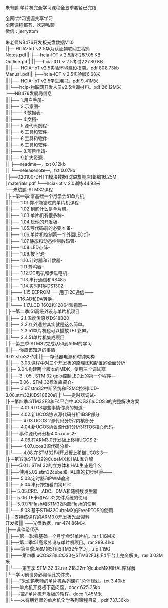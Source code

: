 朱有鹏 单片机完全学习课程全五季套餐已完结

全网it学习资源共享学习<br>全网课程都有，欢迎私聊<br>微信：jerryttom<br>

朱老师NB476开发板光盘数据V1.0<br> |├— HCIA-IoT v2.5华为认证物联网工程师<br> Notes.pdf|||├──hcia-IOT v 2.5版本287.05 KB<br> Outline.pdf|||├──hcia-IOT v 2.5考试227.80 KB<br> |||├── HCIA-IoT v2.5实验环境建设指南。pdf 808.73kb<br> Manual.pdf|||├──hcia-IOT v 2.5实验版6.68米<br> |||├── HCIA-IoT v2.5学生用书。pdf 9.41M米<br> |||└──hcip-物联网开发人员v2.5培训材料。pdf 26.12M米<br> ├──NB476发展局信息<br> |||├── 1.用户手册-<br> |||├── 2.示意图-<br> |||├—— 3.数据表-<br> |||├—— 4.文档-<br> |||├── 5.源代码例程-<br> |||├── 6.工具和软件-<br> |||├── 6.工具和软件-<br> |||├── 6.工具和软件-<br> |||├—— 8.项目申请-<br> |||├── 9.扩大资源-<br> | | ├──readme—。txt 0.12kb<br> | | └──releasenote—。txt 0.07kb<br> | ├──020100-DHT11模块数据(沈璐旗舰店)邮编16.25M<br> | materials.pdf └──hcia-iot v 2.0训练44.93米<br> └—朱幼鹏-STM32课程<br> | ├ ─第一季:零基础一个月学会51单片机<br> |||├── 1.01.你不能错过的单片机课程-<br> |||├── 1.02.到底什么是单片机-<br> |||├── 1.03.单片机有很多种-<br> |||├── 1.04.玩你的开发板-<br> |||├── 1.05.写代码前的必要准备-<br> |||├── 1.06.单片机控制第一个外围LED灯-<br> |||├── 1.07.静态和动态控制数码管-<br> |||├── 1.08.LED点阵-<br> |||├── 1.09.按下键-<br> |||├── 1.10.计时器和计数器-<br> |||├── 1.11.蜂鸣器-<br> |||├── 1.12.DC电机和步进电机-<br> |||├── 1.13.串行通信和RS485<br> |||├── 1.14.实时时钟DS1302<br> |||├—— 1.15.EEPROM——用于I2C通信——<br> |||├─ 1.16.AD和DA转换–<br> |||└—— 1.17.LCD 1602和12864监视器—<br> | ├ ─第二季:51高级外设与单片机项目<br> |||├── 2.1.温度传感器DS18B20<br> |||├── 2.2.红外遥控其实就是这么简单。<br> |||├── 2.3.51单片机也可以播放TFT彩屏。<br> |||└── 2.4.51单片机集成项目<br> | ├ ─第三季:STM32完成从51到ARM的学习<br> |||├──你应该知道的事情<br> 3.02.stm32-的|||├──存储器电源和时钟架构<br> |||├── 3.03.课程中对三个开发板的原理图和配置的全面分析<br> |||├─ 3.04.构建两个版本的MDK，使用三个调试器<br> |||├──3 . 05 . STM 32 gpio控制LED上的第一个程序—<br> |||├──3.06 . STM 32标准库简介-<br> |||├── 3.07.stm32中断系统和FSMC控制LCD–<br> 3.08.stm32和DS18B20的|||└──定时器调试-<br> |├ ─第四季:STM32F3和F4平台中uCOS2和uCOS3的完整解决方案<br> |||├── 4.01.RTOS那些事情你真的知道-<br> |||├── 4.02.新UCOS协议源代码分析1BSP部分<br> |||├—— 4.03.UCOS 2源代码分析2内核部分<br> |||├── 4.04.新UCOS协议源代码分析3RTOS核心代码-<br> |||├──事件源代码分析4.05.ucos2-<br> |||├── 4.06.在ARM3.0开发板上移植UCOS 2-<br> |||├—— 4.07.ucos3源代码分析-<br> |||└—— 4.08.在STM32F4开发板上移植UCOS 3—<br> |├ ─第五季STM32的CubeMX和HAL库详解<br> |||├──5.01 . STM 32的立方体和HAL生态是什么<br> |||├──使用5.02.stm32cube和HAL库的初步经验——<br> |||├── 5.03.定时器和PWM输出<br> |||├── 5.04.串行按钮看门狗RTC<br> |||├─ 5.05.CRC、ADC、DMA和随机数发生器<br> |||├─ 5.06.TF卡和FAT32文件系统的使用<br> |||├─ 5.07.PIFlash和STM32内部Flash的使用<br> |||└── 5.08.基于STM32CubeMX的FreeRTOS的使用<br> |├ ─支持该课程的ARM3.0开发板光盘资料<br> 开发板|||└──光盘数据。rar 474.86M米<br> |├──课件及代码<br> |||├──第一季:零基础一个月学会51单片机。rar 1.16M米<br> |||├──第二季:51高级外设与单片机项目。rar 289.41kb<br> |||├ ──第三季:ARM的51到STM32全学习。zip 1.19G<br> |||├——第四季:uCOS2和uCOS3在STM32F3和F4平台上完全解决。rar 3.03M米<br> |||└——第五季:STM 32 32.rar 218.22m的cubeMX和HAL库详解<br> | └ ─学习前请务必阅读此文件夹。<br> |||├──“朱幼鹏老师的单片机系列课程”总体规划。txt 3.40kb<br> |||├──单片机开发板下载问题。docx 625.25kb<br> |||├──描述单片机开发板的教程。docx 1.45M米<br> |||└ ──朱有朋老师的单片机全学系列课程目录。pdf 737.36kb